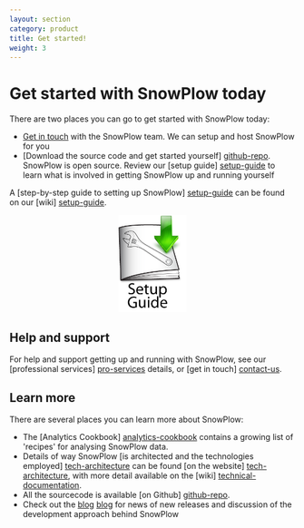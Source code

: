 ```yaml
---
layout: section
category: product
title: Get started!
weight: 3
---
```


# Get started with SnowPlow today

There are two places you can go to get started with SnowPlow today:

* [Get in touch][contact-us] with the SnowPlow team. We can setup and host SnowPlow for you
* [Download the source code and get started yourself] [github-repo]. SnowPlow is open source. Review our [setup guide] [setup-guide] to learn what is involved in getting SnowPlow up and running yourself

A [step-by-step guide to setting up SnowPlow] [setup-guide] can be found on our [wiki] [setup-guide].


<p style="text-align:center;"><a href="https://github.com/snowplow/snowplow/wiki/SnowPlow-setup-guide"><img src="/static/img/setup-guide.png" width="120" /></a></p>


## Help and support

For help and support getting up and running with SnowPlow, see our [professional services] [pro-services] details, or [get in touch] [contact-us].

## Learn more

There are several places you can learn more about SnowPlow:

* The [Analytics Cookbook] [analytics-cookbook] contains a growing list of 'recipes' for analysing SnowPlow data.
* Details of way SnowPlow [is architected and the technologies employed] [tech-architecture] can be found [on the website] [tech-architecture], with more detail available on the [wiki] [technical-documentation].
* All the sourcecode is available [on Github] [github-repo].
* Check out the [blog] [blog] for news of new releases and discussion of the development approach behind SnowPlow

[setup-guide]: https://github.com/snowplow/snowplow/wiki/SnowPlow-setup-guide
[technical-documentation]: https://github.com/snowplow/snowplow/wiki/SnowPlow-technical-documentation
[github-repo]: https://github.com/snowplow/snowplow
[tech-architecture]: /technology/index.html
[pro-services]: /services/index.html
[contact-us]: /contact/index.html
[aws]: http://aws.amazon.com/
[github-repo]: https://github.com/snowplow/snowplow
[analytics-cookbook]: /analytics/index.html
[blog]: /blog.html